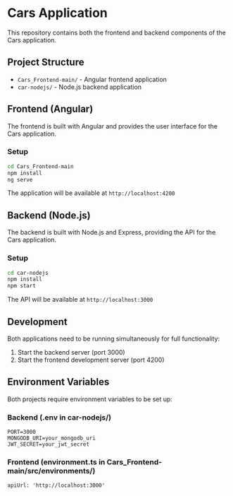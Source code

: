  # Cars Application

This repository contains both the frontend and backend components of the Cars application.

## Project Structure

- `Cars_Frontend-main/` - Angular frontend application
- `car-nodejs/` - Node.js backend application

## Frontend (Angular)

The frontend is built with Angular and provides the user interface for the Cars application.

### Setup
```bash
cd Cars_Frontend-main
npm install
ng serve
```

The application will be available at `http://localhost:4200`

## Backend (Node.js)

The backend is built with Node.js and Express, providing the API for the Cars application.

### Setup
```bash
cd car-nodejs
npm install
npm start
```

The API will be available at `http://localhost:3000`

## Development

Both applications need to be running simultaneously for full functionality:
1. Start the backend server (port 3000)
2. Start the frontend development server (port 4200)

## Environment Variables

Both projects require environment variables to be set up:

### Backend (.env in car-nodejs/)
```
PORT=3000
MONGODB_URI=your_mongodb_uri
JWT_SECRET=your_jwt_secret
```

### Frontend (environment.ts in Cars_Frontend-main/src/environments/)
```
apiUrl: 'http://localhost:3000'
```